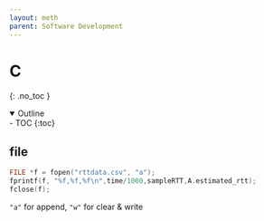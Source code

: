 ```yaml
---
layout: meth
parent: Software Development
---
```

# C
{: .no_toc }

<details open markdown="block">
  <summary>
    Outline
  </summary>
- TOC
{:toc}
</details>

## file
```c
FILE *f = fopen("rttdata.csv", "a");
fprintf(f, "%f,%f,%f\n",time/1000,sampleRTT,A.estimated_rtt);
fclose(f);
```
`"a"` for append, `"w"` for clear & write
